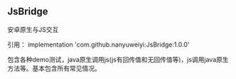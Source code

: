 ## JsBridge
安卓原生与JS交互

引用：
implementation 'com.github.nanyuweiyi:JsBridge:1.0.0'

包含各种demo测试，java原生调用js(js有回传值和无回传值等)，js调用java原生方法等。基本包含所有常见情况。

